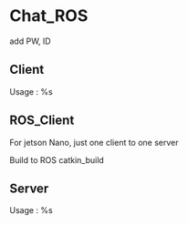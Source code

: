# Chat_ROS

add PW, ID

## Client

Usage : %s <IP> <port> <name> <password>

## ROS_Client

For jetson Nano, just one client to one server

Build to ROS catkin_build

## Server

Usage : %s <port>
